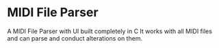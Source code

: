 # MIDI File Parser
A MIDI File Parser with UI built completely in C
It works with all MIDI files and can parse and conduct alterations on them.
